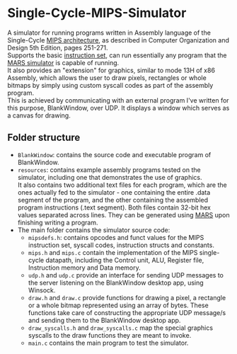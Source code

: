 # Single-Cycle-MIPS-Simulator
A simulator for running programs written in Assembly language of the Single-Cycle [MIPS architecture](https://en.wikipedia.org/wiki/MIPS_architecture), as described in Computer Organization and Design 5th Edition, pages 251-271.  
Supports the basic [instruction set](https://inst.eecs.berkeley.edu/~cs61c/resources/MIPS_help.html), can run essentially any program that the [MARS simulator](http://courses.missouristate.edu/kenvollmar/mars/) is capable of running.  
It also provides an "extension" for graphics, similar to mode 13H of x86 Assembly, which allows the user to draw pixels, rectangles or whole bitmaps by simply using custom syscall codes as part of the assembly program.  
This is achieved by communicating with an external program I've written for this purpose, BlankWindow, over UDP. It displays a window which serves as a canvas for drawing.
## Folder structure
- `BlankWindow`: contains the source code and executable program of BlankWindow.
- `resources`: contains example assembly programs tested on the simulator, including one that demonstrates the use of graphics.  
It also contains two additional text files for each program, which are the ones actually fed to the simulator - one containing the entire .data segment of the program, and the other containing the assembled program instructions (.text segment). Both files contain 32-bit hex values separated across lines. They can be generated using [MARS](http://courses.missouristate.edu/kenvollmar/mars/) upon finishing writing a program.
- The main folder contains the simulator source code:
    - `mipsdefs.h`: contains opcodes and funct values for the MIPS instruction set, syscall codes, instruction structs and constants.
    - `mips.h` and `mips.c` contain the implementation of the MIPS single-cycle datapath, including the Control unit, ALU, Register file, Instruction memory and Data memory.
    - `udp.h` and `udp.c` provide an interface for sending UDP messages to the server listening on the BlankWindow desktop app, using Winsock.
    - `draw.h` and `draw.c` provide functions for drawing a pixel, a rectangle or a whole bitmap represented using an array of bytes. These functions take care of constructing the appropriate UDP message/s and sending them to the BlankWindow desktop app.
    - `draw_syscalls.h` and `draw_syscalls.c` map the special graphics syscalls to the draw functions they are meant to invoke.
    - `main.c` contains the main program to test the simulator.
